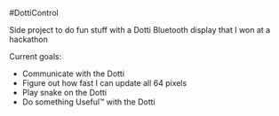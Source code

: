 #DottiControl

Side project to do fun stuff with a Dotti Bluetooth display that I won at a hackathon

Current goals:
* Communicate with the Dotti
* Figure out how fast I can update all 64 pixels
* Play snake on the Dotti
* Do something Useful&trade; with the Dotti

